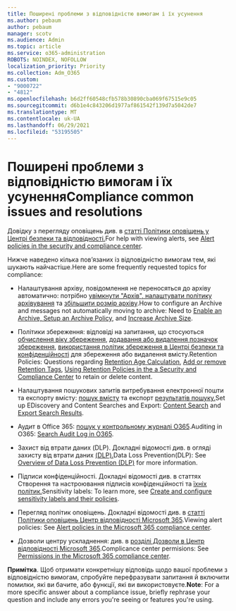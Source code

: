 ```yaml
---
title: Поширені проблеми з відповідністю вимогам і їх усунення
ms.author: pebaum
author: pebaum
manager: scotv
ms.audience: Admin
ms.topic: article
ms.service: o365-administration
ROBOTS: NOINDEX, NOFOLLOW
localization_priority: Priority
ms.collection: Adm_O365
ms.custom:
- "9000722"
- "4812"
ms.openlocfilehash: b6d2ff60548cfb578b30890cba069f67515e9c05
ms.sourcegitcommit: d6b1e4c843206d1977af861542f139d7a5042de7
ms.translationtype: MT
ms.contentlocale: uk-UA
ms.lasthandoff: 06/29/2021
ms.locfileid: "53195505"
---
```

# <a name="compliance-common-issues-and-resolutions"></a><span data-ttu-id="7627c-102">Поширені проблеми з відповідністю вимогам і їх усунення</span><span class="sxs-lookup"><span data-stu-id="7627c-102">Compliance common issues and resolutions</span></span>

<span data-ttu-id="7627c-103">Довідку з перегляду оповіщень див. в [статті Політики оповіщень у Центрі безпеки та відповідності.](/microsoft-365/compliance/alert-policies)</span><span class="sxs-lookup"><span data-stu-id="7627c-103">For help with viewing alerts, see [Alert policies in the security and compliance center](/microsoft-365/compliance/alert-policies).</span></span>

<span data-ttu-id="7627c-104">Нижче наведено кілька пов’язаних із відповідністю вимогам тем, які шукають найчастіше.</span><span class="sxs-lookup"><span data-stu-id="7627c-104">Here are some frequently requested topics for compliance:</span></span>

- <span data-ttu-id="7627c-105">Налаштування архіву, повідомлення не переносяться до архіву автоматично: потрібно [увімкнути "Архів", налаштувати політику архівування](/microsoft-365/compliance/set-up-an-archive-and-deletion-policy-for-mailboxes) та [збільшити розмір архіву](/microsoft-365/compliance/enable-unlimited-archiving).</span><span class="sxs-lookup"><span data-stu-id="7627c-105">How to configure an Archive and messages not automatically moving to archive: Need to [Enable an Archive, Setup an Archive Policy](/microsoft-365/compliance/set-up-an-archive-and-deletion-policy-for-mailboxes), and [Increase Archive Size](/microsoft-365/compliance/enable-unlimited-archiving).</span></span>

- <span data-ttu-id="7627c-106">Політики збереження: відповіді на запитання, що стосуються [обчислення віку збереження](/exchange/security-and-compliance/messaging-records-management/retention-age), [додавання або видалення позначок збереження](/exchange/security-and-compliance/messaging-records-management/add-or-remove-retention-tags), [використання політик збереження в Центрі безпеки та конфіденційності](/exchange/security-and-compliance/messaging-records-management/create-a-retention-policy) для збереження або видалення вмісту.</span><span class="sxs-lookup"><span data-stu-id="7627c-106">Retention Policies: Questions regarding [Retention Age Calculation](/exchange/security-and-compliance/messaging-records-management/retention-age), [Add or remove Retention Tags](/exchange/security-and-compliance/messaging-records-management/add-or-remove-retention-tags), [Using Retention Policies in the a Security and Compliance Center](/exchange/security-and-compliance/messaging-records-management/create-a-retention-policy) to retain or delete content.</span></span>

- <span data-ttu-id="7627c-107">Налаштування пошукових запитів витребування електронної пошти та експорту вмісту: [пошук вмісту](/microsoft-365/compliance/content-search) та експорт [результатів пошуку.](/microsoft-365/compliance/export-search-results)</span><span class="sxs-lookup"><span data-stu-id="7627c-107">Set up EDiscovery and Content Searches and Export: [Content Search](/microsoft-365/compliance/content-search) and [Export Search Results](/microsoft-365/compliance/export-search-results).</span></span>

- <span data-ttu-id="7627c-108">Аудит в Office 365: [пошук у контрольному журналі O365](/microsoft-365/compliance/search-the-audit-log-in-security-and-compliance).</span><span class="sxs-lookup"><span data-stu-id="7627c-108">Auditing in O365: [Search Audit Log in O365](/microsoft-365/compliance/search-the-audit-log-in-security-and-compliance).</span></span>

- <span data-ttu-id="7627c-109">Захист від втрати даних (DLP). Докладні відомості див. в огляді захисту від втрати даних [(DLP).](/microsoft-365/compliance/data-loss-prevention-policies)</span><span class="sxs-lookup"><span data-stu-id="7627c-109">Data Loss Prevention(DLP): See [Overview of Data Loss Prevention (DLP)](/microsoft-365/compliance/data-loss-prevention-policies) for more information.</span></span>
 
- <span data-ttu-id="7627c-110">Підписи конфіденційності. Докладні відомості див. в статтях Створення та настроювання підписів конфіденційності та [їхніх політик.](/microsoft-365/compliance/create-sensitivity-labels)</span><span class="sxs-lookup"><span data-stu-id="7627c-110">Sensitivity labels: To learn more, see [Create and configure sensitivity labels and their policies](/microsoft-365/compliance/create-sensitivity-labels).</span></span>

- <span data-ttu-id="7627c-111">Перегляд політик оповіщень. Докладні відомості див. в [статті Політики оповіщень Центр відповідності Microsoft 365](/microsoft-365/compliance/alert-policies).</span><span class="sxs-lookup"><span data-stu-id="7627c-111">Viewing alert policies: See [Alert policies in the Microsoft 365 compliance center](/microsoft-365/compliance/alert-policies).</span></span>

- <span data-ttu-id="7627c-112">Дозволи центру ускладнення: див. в [розділі Дозволи в Центр відповідності Microsoft 365](/microsoft-365/compliance/microsoft-365-compliance-center-permissions).</span><span class="sxs-lookup"><span data-stu-id="7627c-112">Complicance center permisions: See [Permissions in the Microsoft 365 compliance center](/microsoft-365/compliance/microsoft-365-compliance-center-permissions).</span></span>

<span data-ttu-id="7627c-113">**Примітка**. Щоб отримати конкретнішу відповідь щодо вашої проблеми з відповідністю вимогам, спробуйте перефразувати запитання й включити помилки, які ви бачите, або функції, які ви використовуєте.</span><span class="sxs-lookup"><span data-stu-id="7627c-113">**Note**: For a more specific answer about a compliance issue, briefly rephrase your question and include any errors you're seeing or features you're using.</span></span>
